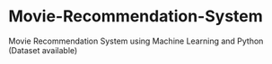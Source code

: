 # Movie-Recommendation-System
Movie Recommendation System using Machine Learning and Python (Dataset available)

